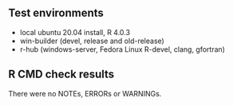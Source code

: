 ## Test environments
* local ubuntu 20.04 install, R 4.0.3
* win-builder (devel, release and old-release)
* r-hub (windows-server, Fedora Linux R-devel, clang, gfortran)

## R CMD check results

There were no NOTEs, ERRORs or WARNINGs. 
